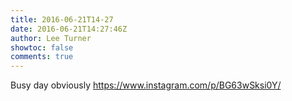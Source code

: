 ```yaml
---
title: 2016-06-21T14-27
date: 2016-06-21T14:27:46Z
author: Lee Turner
showtoc: false
comments: true
---
```


Busy day obviously https://www.instagram.com/p/BG63wSksi0Y/

